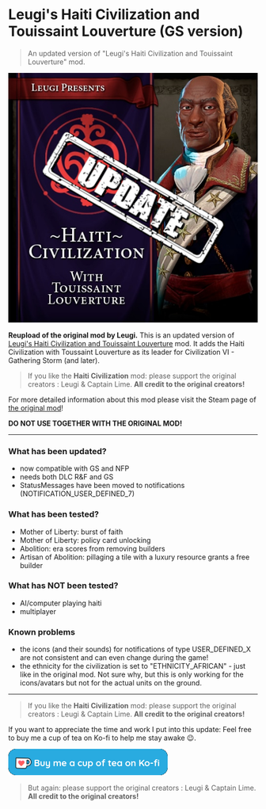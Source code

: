 # Leugi's Haiti Civilization and Touissaint Louverture (GS version)
> An updated version of "Leugi's Haiti Civilization and Touissaint Louverture" mod.

![Logo](logo.jpg)


**Reupload of the original mod by Leugi.**
This is an updated version of [Leugi's Haiti Civilization and Touissaint Louverture](https://steamcommunity.com/sharedfiles/filedetails/?id=1562787583) mod.
It adds the Haiti Civilization with Toussaint Louverture as its leader for Civilization VI - Gathering Storm (and later).

> If you like the **Haiti Civilization** mod: please support the original creators : Leugi & Captain Lime. **All credit to the original creators!**

For more detailed information about this mod please visit the Steam page of [the original mod](https://steamcommunity.com/sharedfiles/filedetails/?id=1562787583)!

**DO NOT USE TOGETHER WITH THE ORIGINAL MOD!**

---
### What has been updated?
- now compatible with GS and NFP
- needs both DLC R&F and GS
- StatusMessages have been moved to notifications (NOTIFICATION_USER_DEFINED_7)

### What has been tested?
- Mother of Liberty: burst of faith
- Mother of Liberty: policy card unlocking
- Abolition: era scores from removing builders
- Artisan of Abolition: pillaging a tile with a luxury resource grants a free builder

### What has NOT been tested?
- AI/computer playing haiti
- multiplayer

### Known problems
- the icons (and their sounds) for notifications of type USER_DEFINED_X are not consistent and can even change during the game!
- the ethnicity for the civilization is set to "ETHNICITY_AFRICAN" - just like in the original mod. Not sure why, but this is only working for the icons/avatars but not for the actual units on the ground. 

---
> If you like the **Haiti Civilization** mod: please support the original creators : Leugi & Captain Lime. **All credit to the original creators!**

If you want to appreciate the time and work I put into this update:
Feel free to buy me a cup of tea on Ko-fi to help me stay awake 😉.

[<img src="Ko-Fi-Humpel.png">](https://ko-fi.com/humpel)

> But again: please support the original creators : Leugi & Captain Lime. **All credit to the original creators!**
